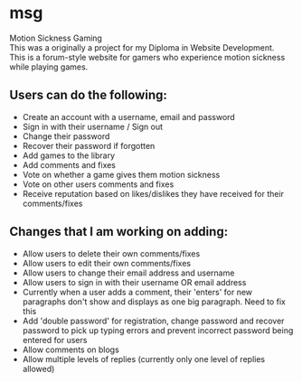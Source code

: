 # msg
Motion Sickness Gaming<br>
This was a originally a project for my Diploma in Website Development.<br>
This is a forum-style website for gamers who experience motion sickness while playing games.<br>

## Users can do the following:
- Create an account with a username, email and password
- Sign in with their username / Sign out
- Change their password
- Recover their password if forgotten
- Add games to the library
- Add comments and fixes
- Vote on whether a game gives them motion sickness
- Vote on other users comments and fixes
- Receive reputation based on likes/dislikes they have received for their comments/fixes

## Changes that I am working on adding:
- Allow users to delete their own comments/fixes
- Allow users to edit their own comments/fixes
- Allow users to change their email address and username
- Allow users to sign in with their username OR email address
- Currently when a user adds a comment, their 'enters' for new paragraphs don't show and displays as one big paragraph. Need to fix this
- Add 'double password' for registration, change password and recover password to pick up typing errors and prevent incorrect password being entered for users
- Allow comments on blogs
- Allow multiple levels of replies (currently only one level of replies allowed)
